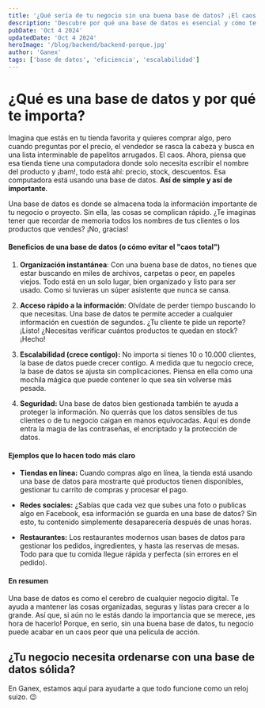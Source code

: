 ```yaml
---
title: '¿Qué sería de tu negocio sin una buena base de datos? ¡El caos total!'
description: 'Descubre por qué una base de datos es esencial y cómo te ahorra tiempo y dinero.'
pubDate: 'Oct 4 2024'
updatedDate: 'Oct 4 2024'
heroImage: '/blog/backend/backend-porque.jpg'
author: 'Ganex'
tags: ['base de datos', 'eficiencia', 'escalabilidad']
---
```


# ¿Qué es una base de datos y por qué te importa?
Imagina que estás en tu tienda favorita y quieres comprar algo, pero cuando preguntas por el precio, el vendedor se rasca la cabeza y busca en una lista interminable de papelitos arrugados. El caos. Ahora, piensa que esa tienda tiene una computadora donde solo necesita escribir el nombre del producto y ¡bam!, todo está ahí: precio, stock, descuentos. Esa computadora está usando una base de datos. **Así de simple y así de importante**.

Una base de datos es donde se almacena toda la información importante de tu negocio o proyecto. Sin ella, las cosas se complican rápido. ¿Te imaginas tener que recordar de memoria todos los nombres de tus clientes o los productos que vendes? ¡No, gracias!

#### Beneficios de una base de datos (o cómo evitar el "caos total")

1. **Organización instantánea**:
Con una buena base de datos, no tienes que estar buscando en miles de archivos, carpetas o peor, en papeles viejos. Todo está en un solo lugar, bien organizado y listo para ser usado. Como si tuvieras un súper asistente que nunca se cansa.

2. **Acceso rápido a la información**:
Olvídate de perder tiempo buscando lo que necesitas. Una base de datos te permite acceder a cualquier información en cuestión de segundos. ¿Tu cliente te pide un reporte? ¡Listo! ¿Necesitas verificar cuántos productos te quedan en stock? ¡Hecho!

3. **Escalabilidad (crece contigo):**
No importa si tienes 10 o 10.000 clientes, la base de datos puede crecer contigo. A medida que tu negocio crece, la base de datos se ajusta sin complicaciones. Piensa en ella como una mochila mágica que puede contener lo que sea sin volverse más pesada.

4. **Seguridad:**
Una base de datos bien gestionada también te ayuda a proteger la información. No querrás que los datos sensibles de tus clientes o de tu negocio caigan en manos equivocadas. Aquí es donde entra la magia de las contraseñas, el encriptado y la protección de datos.

#### Ejemplos que lo hacen todo más claro

- **Tiendas en línea:** Cuando compras algo en línea, la tienda está usando una base de datos para mostrarte qué productos tienen disponibles, gestionar tu carrito de compras y procesar el pago.

- **Redes sociales:** ¿Sabías que cada vez que subes una foto o publicas algo en Facebook, esa información se guarda en una base de datos? Sin esto, tu contenido simplemente desaparecería después de unas horas.

- **Restaurantes:** Los restaurantes modernos usan bases de datos para gestionar los pedidos, ingredientes, y hasta las reservas de mesas. Todo para que tu comida llegue rápida y perfecta (sin errores en el pedido).

#### En resumen
Una base de datos es como el cerebro de cualquier negocio digital. Te ayuda a mantener las cosas organizadas, seguras y listas para crecer a lo grande. Así que, si aún no le estás dando la importancia que se merece, ¡es hora de hacerlo! Porque, en serio, sin una buena base de datos, tu negocio puede acabar en un caos peor que una película de acción.

## ¿Tu negocio necesita ordenarse con una base de datos sólida?
En Ganex, estamos aquí para ayudarte a que todo funcione como un reloj suizo. 😉